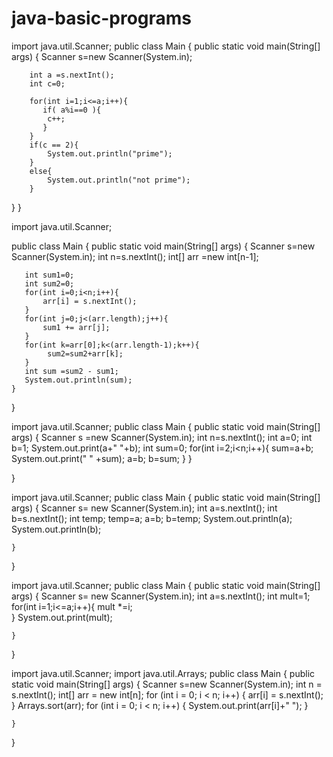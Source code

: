 # java-basic-programs
import java.util.Scanner;
public class Main
{
	public static void main(String[] args) {
	    Scanner s=new Scanner(System.in);
		
		int a =s.nextInt();
	    int	c=0;
		
		for(int i=1;i<=a;i++){
		   if( a%i==0 ){
		    c++;
		   }  
		}
		if(c == 2){
		    System.out.println("prime");
		}
		else{
		    System.out.println("not prime");
		}
}
}

import java.util.Scanner;

public class Main
{
	public static void main(String[] args) {
	   Scanner s=new Scanner(System.in);
	   int n=s.nextInt();
	   int[] arr =new int[n-1];
	   
	   int sum1=0;
	   int sum2=0;
	   for(int i=0;i<n;i++){
	       arr[i] = s.nextInt();
	   }
	   for(int j=0;j<(arr.length);j++){
	       sum1 += arr[j];
	   }
	   for(int k=arr[0];k<(arr.length-1);k++){
            sum2=sum2+arr[k];
	   }
	   int sum =sum2 - sum1;
	   System.out.println(sum);
	}
}




import java.util.Scanner;
public class Main
{
	public static void main(String[] args) {
	    Scanner s =new Scanner(System.in);
		int n=s.nextInt();
		int a=0;
		int b=1;
		System.out.print(a+" "+b);
		int sum=0;
		for(int i=2;i<n;i++){
		    sum=a+b;
		    System.out.print(" " +sum);
		    a=b;
		    b=sum;
		    }
	}
	
	   
}


import java.util.Scanner;
public class Main
{
	public static void main(String[] args) {
	Scanner s= new Scanner(System.in);
	int a=s.nextInt();
	int b=s.nextInt();
	int temp;
	temp=a;
	a=b;
	b=temp;
	System.out.println(a);
	System.out.println(b);
	
	}
}


import java.util.Scanner;
public class Main
{
	public static void main(String[] args) {
	Scanner s= new Scanner(System.in);
	int a=s.nextInt();
	int mult=1;
	for(int i=1;i<=a;i++){
	 mult *=i;   
	}
    System.out.print(mult);
	
	}
}


import java.util.Scanner;
import java.util.Arrays;
public class Main
{
	public static void main(String[] args) {
		Scanner s=new Scanner(System.in);
		    int n = s.nextInt();
            int[] arr = new int[n];
            for (int i = 0; i < n; i++) {
            arr[i] = s.nextInt();
        }
        Arrays.sort(arr);
        for (int i = 0; i < n; i++) {
            System.out.print(arr[i]+" ");
        }

		
	}
}
